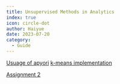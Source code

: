 ```yaml
---
title: Unsupervised Methods in Analytics
index: true
icon: circle-dot
author: Haiyue
date: 2023-07-20
category:
  - Guide
---
```



[Usuage of apyori](https://colab.research.google.com/drive/1lZVJoQqnN8wFSk4m3aPZ9KlYw82W3Oq1?usp=sharing)
[k-means implementation](https://colab.research.google.com/drive/1KqQsfrhee1truLbIflgkYhfTzIxmIxzz?usp=sharing)

[Assignment 2](https://colab.research.google.com/drive/1fLj4oBt4vcFMtpYiUgFQppECHb218U-w?usp=sharing)